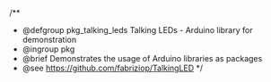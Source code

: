 /**
 * @defgroup pkg_talking_leds Talking LEDs - Arduino library for demonstration
 * @ingroup  pkg
 * @brief    Demonstrates the usage of Arduino libraries as packages
 * @see      https://github.com/fabriziop/TalkingLED
 */
